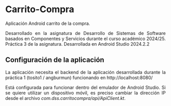 # Carrito-Compra
<p align="justify"> Aplicación Android carrito de la compra. </p>
<p align="justify"> Desarrollado en la asignatura de Desarrollo de Sistemas de Software basados en Componentes y Servicios durante el curso académico 2024/25. Práctica 3 de la asignatura. Desarrollada en Android Studio 2024.2.2</p>

## Configuración de la aplicación
<p align="justify"> La aplicación necesita el backend de la aplicación desarrollada durante la práctica 1 (tosito1 / angburmun) funcionando en http://localhost:8080/</p>
<p align="justify"> Está configurada para funcionar dentro del emulador de Android Studio. Si se quiere utilizar un dispositivo móvil, es preciso cambiar la dirección IP desde el archivo <em>com.dss.carritocompra/api/ApiClient.kt</em>.</p>

